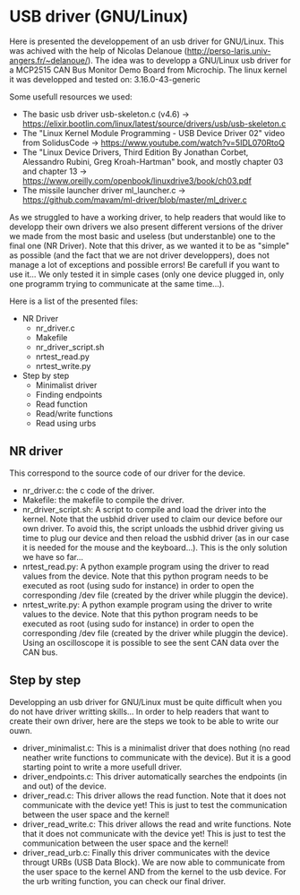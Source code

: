 # USB driver (GNU/Linux)

Here is presented the developpement of an usb driver for GNU/Linux. This was achived with the help of Nicolas Delanoue (http://perso-laris.univ-angers.fr/~delanoue/).
The idea was to developp a GNU/Linux usb driver for a MCP2515 CAN Bus Monitor Demo Board from Microchip. The linux kernel it was developped and tested on: 3.16.0-43-generic 

Some usefull resources we used:

* The basic usb driver usb-skeleton.c (v4.6) -> https://elixir.bootlin.com/linux/latest/source/drivers/usb/usb-skeleton.c
* The "Linux Kernel Module Programming - USB Device Driver 02" video from SolidusCode -> https://www.youtube.com/watch?v=5IDL070RtoQ
* The "Linux Device Drivers, Third Edition By Jonathan Corbet, Alessandro Rubini, Greg Kroah-Hartman" book, and mostly chapter 03 and chapter 13 -> https://www.oreilly.com/openbook/linuxdrive3/book/ch03.pdf
* The missile launcher driver ml_launcher.c -> https://github.com/mavam/ml-driver/blob/master/ml_driver.c

As we struggled to have a working driver, to help readers that would like to developp their own drivers we also present different versions of the driver we made from the most basic and useless (but understanble) one to the final one (NR Driver). Note that this driver, as we wanted it to be as "simple" as possible (and the fact that we are not driver developpers), does not manage a lot of exceptions and possible errors! Be carefull if you want to use it... We only tested it in simple cases (only one device plugged in, only one programm trying to communicate at the same time...).

Here is a list of the presented files: 

* NR Driver
    * nr_driver.c
    * Makefile
    * nr_driver_script.sh
    * nrtest_read.py
    * nrtest_write.py
* Step by step
    * Minimalist driver
    * Finding endpoints
    * Read function
    * Read/write functions
    * Read using urbs

## NR driver

This correspond to the source code of our driver for the device.
* nr_driver.c: the c code of the driver.
* Makefile: the makefile to compile the driver.
* nr_driver_script.sh: A script to compile and load the driver into the kernel. Note that the usbhid driver used to claim our device before our own driver. To avoid this, the script unloads the usbhid driver giving us time to plug our device and then reload the usbhid driver (as in our case it is needed for the mouse and the keyboard...). This is the only solution we have so far...
* nrtest_read.py: A python example program using the driver to read values from the device. Note that this python program needs to be executed as root (using sudo for instance) in order to open the corresponding /dev file (created by the driver while pluggin the device).
* nrtest_write.py: A python example program using the driver to write values to the device. Note that this python program needs to be executed as root (using sudo for instance) in order to open the corresponding /dev file (created by the driver while pluggin the device). Using an oscilloscope it is possible to see the sent CAN data over the CAN bus. 

## Step by step

Developping an usb driver for GNU/Linux must be quite difficult when you do not have driver writting skills... In order to help readers that want to create their own driver, here are the steps we took to be able to write our ouwn.
* driver_minimalist.c: This is a minimalist driver that does nothing (no read neather write functions to communicate with the device). But it is a good starting point to write a more usefull driver.
* driver_endpoints.c: This driver automatically searches the endpoints (in and out) of the device.
* driver_read.c: This driver allows the read function. Note that it does not communicate with the device yet! This is just to test the communication between the user space and the kernel!
* driver_read_write.c: This driver allows the read and write functions. Note that it does not communicate with the device yet! This is just to test the communication between the user space and the kernel!
* driver_read_urb.c: Finally this driver communicates with the device througt URBs (USB Data Block). We are now able to communicate from the user space to the kernel AND from the kernel to the usb device. For the urb writing function, you can check our final driver.
